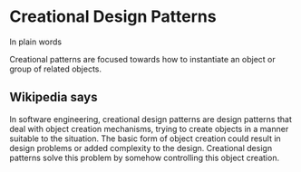 # Creational Design Patterns

In plain words

Creational patterns are focused towards how to instantiate an object or group of related objects.

## Wikipedia says

In software engineering, creational design patterns are design patterns that deal with object creation mechanisms, trying to create objects in a manner suitable to the situation. The basic form of object creation could result in design problems or added complexity to the design. Creational design patterns solve this problem by somehow controlling this object creation.
